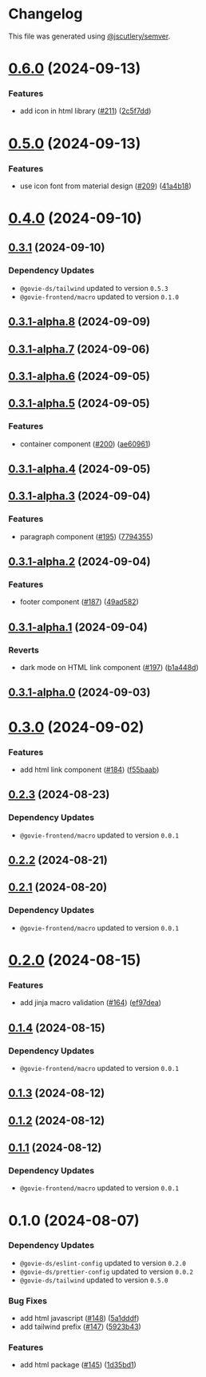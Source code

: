 # Changelog

This file was generated using [@jscutlery/semver](https://github.com/jscutlery/semver).

# [0.6.0](https://github.com/ogcio/govie-ds/compare/@govie-frontend/ds-0.5.0...@govie-frontend/ds-0.6.0) (2024-09-13)


### Features

* add icon in html library ([#211](https://github.com/ogcio/govie-ds/issues/211)) ([2c5f7dd](https://github.com/ogcio/govie-ds/commit/2c5f7dd324f21d4f8b22a96f2bc944ac9c9cdc0f))



# [0.5.0](https://github.com/ogcio/govie-ds/compare/@govie-frontend/ds-0.4.0...@govie-frontend/ds-0.5.0) (2024-09-13)


### Features

* use icon font from material design ([#209](https://github.com/ogcio/govie-ds/issues/209)) ([41a4b18](https://github.com/ogcio/govie-ds/commit/41a4b189c68625707c4886038dc3e091481b86c9))



# [0.4.0](https://github.com/ogcio/govie-ds/compare/@govie-frontend/ds-0.3.1...@govie-frontend/ds-0.4.0) (2024-09-10)



## [0.3.1](https://github.com/ogcio/govie-ds/compare/@govie-frontend/ds-0.3.1-alpha.8...@govie-frontend/ds-0.3.1) (2024-09-10)

### Dependency Updates

* `@govie-ds/tailwind` updated to version `0.5.3`
* `@govie-frontend/macro` updated to version `0.1.0`


## [0.3.1-alpha.8](https://github.com/ogcio/govie-ds/compare/@govie-frontend/ds-0.3.1-alpha.7...@govie-frontend/ds-0.3.1-alpha.8) (2024-09-09)



## [0.3.1-alpha.7](https://github.com/ogcio/govie-ds/compare/@govie-frontend/ds-0.3.1-alpha.6...@govie-frontend/ds-0.3.1-alpha.7) (2024-09-06)



## [0.3.1-alpha.6](https://github.com/ogcio/govie-ds/compare/@govie-frontend/ds-0.3.1-alpha.5...@govie-frontend/ds-0.3.1-alpha.6) (2024-09-05)



## [0.3.1-alpha.5](https://github.com/ogcio/govie-ds/compare/@govie-frontend/ds-0.3.1-alpha.4...@govie-frontend/ds-0.3.1-alpha.5) (2024-09-05)


### Features

* container component ([#200](https://github.com/ogcio/govie-ds/issues/200)) ([ae60961](https://github.com/ogcio/govie-ds/commit/ae60961efb710ada2c9e0e14ac697b7ddeee395b))



## [0.3.1-alpha.4](https://github.com/ogcio/govie-ds/compare/@govie-frontend/ds-0.3.1-alpha.3...@govie-frontend/ds-0.3.1-alpha.4) (2024-09-05)



## [0.3.1-alpha.3](https://github.com/ogcio/govie-ds/compare/@govie-frontend/ds-0.3.1-alpha.2...@govie-frontend/ds-0.3.1-alpha.3) (2024-09-04)


### Features

* paragraph component ([#195](https://github.com/ogcio/govie-ds/issues/195)) ([7794355](https://github.com/ogcio/govie-ds/commit/77943552d36c71de8cd237d64c52537347b0497d))



## [0.3.1-alpha.2](https://github.com/ogcio/govie-ds/compare/@govie-frontend/ds-0.3.1-alpha.1...@govie-frontend/ds-0.3.1-alpha.2) (2024-09-04)


### Features

* footer component ([#187](https://github.com/ogcio/govie-ds/issues/187)) ([49ad582](https://github.com/ogcio/govie-ds/commit/49ad582e9a8492cf5196b7890f783aee0e9516c7))



## [0.3.1-alpha.1](https://github.com/ogcio/govie-ds/compare/@govie-frontend/ds-0.3.1-alpha.0...@govie-frontend/ds-0.3.1-alpha.1) (2024-09-04)


### Reverts

* dark mode on HTML link component ([#197](https://github.com/ogcio/govie-ds/issues/197)) ([b1a448d](https://github.com/ogcio/govie-ds/commit/b1a448d92af7364dfc03f4d771153602f62b9c7e))



## [0.3.1-alpha.0](https://github.com/ogcio/govie-ds/compare/@govie-frontend/ds-0.3.0...@govie-frontend/ds-0.3.1-alpha.0) (2024-09-03)



# [0.3.0](https://github.com/ogcio/govie-ds/compare/@govie-frontend/ds-0.2.3...@govie-frontend/ds-0.3.0) (2024-09-02)


### Features

* add html link component ([#184](https://github.com/ogcio/govie-ds/issues/184)) ([f55baab](https://github.com/ogcio/govie-ds/commit/f55baab2251a493b596406f426c331813808bb6b))



## [0.2.3](https://github.com/ogcio/govie-ds/compare/@govie-frontend/ds-0.2.2...@govie-frontend/ds-0.2.3) (2024-08-23)

### Dependency Updates

* `@govie-frontend/macro` updated to version `0.0.1`


## [0.2.2](https://github.com/ogcio/govie-ds/compare/@govie-frontend/ds-0.2.1...@govie-frontend/ds-0.2.2) (2024-08-21)



## [0.2.1](https://github.com/ogcio/govie-ds/compare/@govie-frontend/ds-0.2.0...@govie-frontend/ds-0.2.1) (2024-08-20)

### Dependency Updates

* `@govie-frontend/macro` updated to version `0.0.1`


# [0.2.0](https://github.com/ogcio/govie-ds/compare/@govie-frontend/ds-0.1.4...@govie-frontend/ds-0.2.0) (2024-08-15)


### Features

* add jinja macro validation ([#164](https://github.com/ogcio/govie-ds/issues/164)) ([ef97dea](https://github.com/ogcio/govie-ds/commit/ef97deac15ec09e362cf0915b7041bf7fbfcef70))



## [0.1.4](https://github.com/ogcio/govie-ds/compare/@govie-frontend/ds-0.1.3...@govie-frontend/ds-0.1.4) (2024-08-15)

### Dependency Updates

* `@govie-frontend/macro` updated to version `0.0.1`


## [0.1.3](https://github.com/ogcio/govie-ds/compare/@govie-frontend/ds-0.1.2...@govie-frontend/ds-0.1.3) (2024-08-12)



## [0.1.2](https://github.com/ogcio/govie-ds/compare/@govie-frontend/ds-0.1.1...@govie-frontend/ds-0.1.2) (2024-08-12)



## [0.1.1](https://github.com/ogcio/govie-ds/compare/@govie-frontend/ds-0.1.0...@govie-frontend/ds-0.1.1) (2024-08-12)

### Dependency Updates

* `@govie-frontend/macro` updated to version `0.0.1`


# 0.1.0 (2024-08-07)

### Dependency Updates

* `@govie-ds/eslint-config` updated to version `0.2.0`
* `@govie-ds/prettier-config` updated to version `0.0.2`
* `@govie-ds/tailwind` updated to version `0.5.0`

### Bug Fixes

* add html javascript ([#148](https://github.com/ogcio/govie-ds/issues/148)) ([5a1dddf](https://github.com/ogcio/govie-ds/commit/5a1dddf48f055f52fd04d8dad2da603d5023aec4))
* add tailwind prefix ([#147](https://github.com/ogcio/govie-ds/issues/147)) ([5923b43](https://github.com/ogcio/govie-ds/commit/5923b43d070c8dcadc83761bfcd1fc723da50d08))


### Features

* add html package ([#145](https://github.com/ogcio/govie-ds/issues/145)) ([1d35bd1](https://github.com/ogcio/govie-ds/commit/1d35bd17900468863403333f77c855e5d92f3458))
